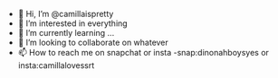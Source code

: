 - 👋 Hi, I’m @camillaispretty
- 👀 I’m interested in everything
- 🌱 I’m currently learning ...
- 💞️ I’m looking to collaborate on whatever
- 📫 How to reach me on snapchat or insta
-snap:dinonahboysyes or insta:camillalovessrt
<!---
camillaispretty/camillaispretty is a ✨ special ✨ repository because its `README.md` (this file) appears on your GitHub profile.
You can click the Preview link to take a look at your changes.
--->

